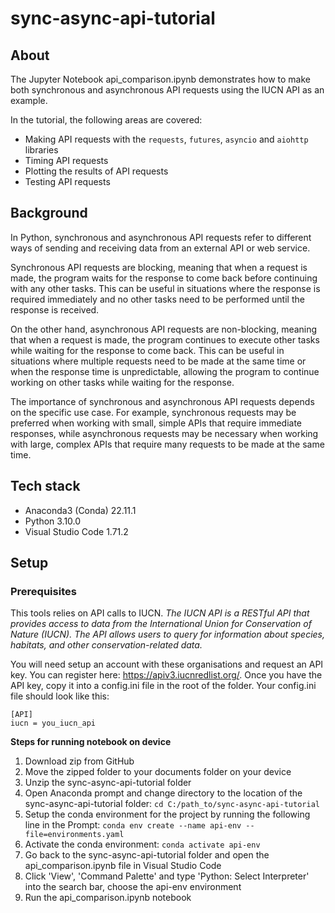 # sync-async-api-tutorial

## About
The Jupyter Notebook api_comparison.ipynb demonstrates how to make both synchronous and asynchronous API requests using the IUCN API as an example.

In the tutorial, the following areas are covered:
- Making API requests with the `requests`, `futures`, `asyncio` and `aiohttp` libraries
- Timing API requests
- Plotting the results of API requests
- Testing API requests

## Background
In Python, synchronous and asynchronous API requests refer to different ways of sending and receiving data from an external API or web service.

Synchronous API requests are blocking, meaning that when a request is made, the program waits for the response to come back before continuing with any other tasks. This can be useful in situations where the response is required immediately and no other tasks need to be performed until the response is received.

On the other hand, asynchronous API requests are non-blocking, meaning that when a request is made, the program continues to execute other tasks while waiting for the response to come back. This can be useful in situations where multiple requests need to be made at the same time or when the response time is unpredictable, allowing the program to continue working on other tasks while waiting for the response.

The importance of synchronous and asynchronous API requests depends on the specific use case. For example, synchronous requests may be preferred when working with small, simple APIs that require immediate responses, while asynchronous requests may be necessary when working with large, complex APIs that require many requests to be made at the same time.

## Tech stack
- Anaconda3 (Conda) 22.11.1
- Python 3.10.0
- Visual Studio Code 1.71.2

## Setup

### Prerequisites
This tools relies on API calls to IUCN. *The IUCN API is a RESTful API that provides access to data from the International Union for Conservation of Nature (IUCN). The API allows users to query for information about species, habitats, and other conservation-related data.* 

You will need setup an account with these organisations and request an API key. You can register here: https://apiv3.iucnredlist.org/.
Once you have the API key, copy it into a config.ini file in the root of the folder. Your config.ini file should look like this:
```
[API]
iucn = you_iucn_api
```

**Steps for running notebook on device**
1. Download zip from GitHub
2. Move the zipped folder to your documents folder on your device
3. Unzip the sync-async-api-tutorial folder
4. Open Anaconda prompt and change directory to the location of the sync-async-api-tutorial folder: `cd C:/path_to/sync-async-api-tutorial`
5. Setup the conda environment for the project by running the following line in the Prompt: `conda env create --name api-env --file=environments.yaml`
6. Activate the conda environment: `conda activate api-env`
7. Go back to the sync-async-api-tutorial folder and open the api_comparison.ipynb file in Visual Studio Code
8. Click 'View', 'Command Palette' and type 'Python: Select Interpreter' into the search bar, choose the api-env environment
9. Run the api_comparison.ipynb notebook
